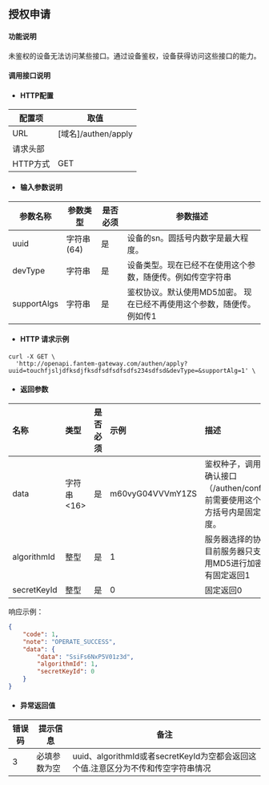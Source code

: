 ## 授权申请

#### 功能说明

未鉴权的设备无法访问某些接口。通过设备鉴权，设备获得访问这些接口的能力。

#### 调用接口说明

* #### HTTP配置

| 配置项 | 取值 |
| --- | --- |
| URL | \[域名\]/authen/apply |
| 请求头部 |  |
| HTTP方式 | GET |

* #### 输入参数说明

| 参数名称 | 参数类型 | 是否必须 | 参数描述 |
| --- | --- | --- | --- |
| uuid | 字符串\(64\) | 是 | 设备的sn。圆括号内数字是最大程度。 |
| devType | 字符串 | 是 | 设备类型。现在已经不在使用这个参数，随便传。例如传空字符串 |
| supportAlgs | 字符串 | 是 | 鉴权协议。默认使用MD5加密。 现在已经不再使用这个参数，随便传。例如传1 |

* #### HTTP 请求示例

```
curl -X GET \
  'http://openapi.fantem-gateway.com/authen/apply?uuid=touchfjsljdfksdjfksdfsdfsdfsdfs234sdfsd&devType=&supportAlg=1' \
```

* #### 返回参数

| 名称 | 类型 | 是否必须 | 示例 | 描述 |
| :--- | :--- | :--- | :--- | :--- |
| data | 字符串&lt;16&gt; | 是 | m60vyG04VVVmY1ZS | 鉴权种子，调用鉴权确认接口（/authen/confirm）前需要使用这个值。方括号内是固定长度。 |
| algorithmId | 整型 | 是 | 1 | 服务器选择的协议。目前服务器只支持使用MD5进行加密，所有固定返回1 |
| secretKeyId | 整型 | 是 | 0 | 固定返回0 |

响应示例：

```json
{
    "code": 1,
    "note": "OPERATE_SUCCESS",
    "data": {
        "data": "SsiFs6NxP5V01z3d",
        "algorithmId": 1,
        "secretKeyId": 0
    }
}
```

* #### 异常返回值

| 错误码 | 提示信息 | 备注 |
| --- | --- | --- |
| 3 | 必填参数为空 | uuid、algorithmId或者secretKeyId为空都会返回这个值.注意区分为不传和传空字符串情况 |



